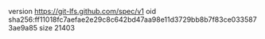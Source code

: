version https://git-lfs.github.com/spec/v1
oid sha256:ff11018fc7aefae2e29c8c642bd47aa98e11d3729bb8b7f83ce0335873ae9a85
size 21403
